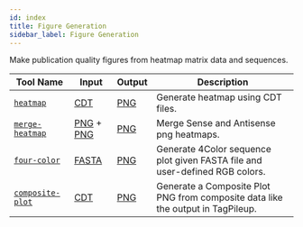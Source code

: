 ```yaml
---
id: index
title: Figure Generation
sidebar_label: Figure Generation
---
```


Make publication quality figures from heatmap matrix data and sequences.

| Tool Name | Input | Output | Description |
| ------------- | ------------- | ------------- | ------------- |
| [`heatmap`][heatmap] | [CDT][cdt-format] | [PNG][png-format] | Generate heatmap using CDT files. |
| [`merge-heatmap`][merge-heatmap] | [PNG][png-format] + [PNG][png-format] | [PNG][png-format] | Merge Sense and Antisense png heatmaps. |
| [`four-color`][four-color] | [FASTA][fasta-format] | [PNG][png-format] | Generate 4Color sequence plot given FASTA file and user-defined RGB colors. |
| [`composite-plot`][composite] | [CDT][cdt-format] | [PNG][png-format] | Generate a Composite Plot PNG from composite data like the output in TagPileup. |


[composite]:/docs/Tools/figure-generation/composite-plot
[four-color]:/docs/Tools/figure-generation/four-color
[heatmap]:/docs/Tools/figure-generation/heatmap
[merge-heatmap]:/docs/Tools/figure-generation/merge-heatmap

[cdt-format]:/docs/Guides/Getting-Started/file-formats#cdt
[fasta-format]:/docs/Guides/Getting-Started/file-formats#fasta
[mat-format]:/docs/Guides/Getting-Started/file-formats#matrix-format-custom-for-these-tools
[png-format]:/docs/Guides/Getting-Started/file-formats#png

